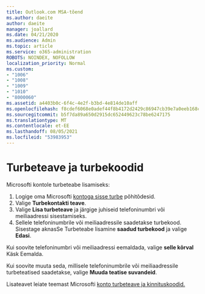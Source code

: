 ```yaml
---
title: Outlook.com MSA-tõend
ms.author: daeite
author: daeite
manager: joallard
ms.date: 04/21/2020
ms.audience: Admin
ms.topic: article
ms.service: o365-administration
ROBOTS: NOINDEX, NOFOLLOW
localization_priority: Normal
ms.custom:
- "1006"
- "1008"
- "1009"
- "1010"
- "8000060"
ms.assetid: a4403b0c-6f4c-4e2f-b3bd-4e814de10aff
ms.openlocfilehash: f8cdef6068e0adef44f8b4172d2429c86947cb39e7a0eeb168ca6b4400e8b585
ms.sourcegitcommit: b5f7da89a650d2915dc652449623c78be6247175
ms.translationtype: MT
ms.contentlocale: et-EE
ms.lasthandoff: 08/05/2021
ms.locfileid: "53983953"
---
```

# <a name="security-info-and-security-codes"></a>Turbeteave ja turbekoodid

Microsofti kontole turbeteabe lisamiseks:

1. Logige oma Microsofti [kontoga sisse turbe](https://account.microsoft.com/security) põhitõdesid.
1. Valige **Turbekontakti teave**.
1. Valige **Lisa turbeteave** ja järgige juhiseid telefoninumbri või meiliaadressi sisestamiseks.
1. Sellele telefoninumbrile või meiliaadressile saadetakse turbekood. Sisestage aknasSe Turbeteabe lisamine **saadud turbekood** ja valige **Edasi**.

Kui soovite telefoninumbri või meiliaadressi eemaldada, valige **selle kõrval** Käsk Eemalda.

Kui soovite muuta seda, millisele telefoninumbrile või meiliaadressile turbeteatised saadetakse, valige **Muuda teatise suvandeid**.

Lisateavet leiate teemast Microsofti [konto turbeteave ja kinnituskoodid.](https://support.microsoft.com/help/12428/)